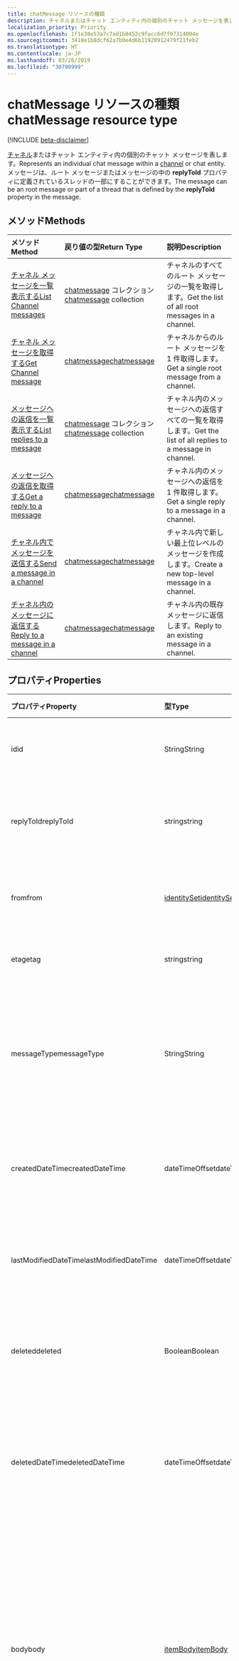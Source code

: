 ```yaml
---
title: chatMessage リソースの種類
description: チャネルまたはチャット エンティティ内の個別のチャット メッセージを表します。 メッセージは、ルート メッセージまたはメッセージの中の **replyToId** プロパティに定義されているスレッドの一部にすることができます。
localization_priority: Priority
ms.openlocfilehash: 1f1e38e53a7c7ad1b0452c9facc6d7f97314094e
ms.sourcegitcommit: 3410e1b8dcf62a7b0e4d6b11920912479f21feb2
ms.translationtype: HT
ms.contentlocale: ja-JP
ms.lasthandoff: 03/26/2019
ms.locfileid: "30799999"
---
```

# <a name="chatmessage-resource-type"></a><span data-ttu-id="af507-104">chatMessage リソースの種類</span><span class="sxs-lookup"><span data-stu-id="af507-104">chatMessage resource type</span></span>

[!INCLUDE [beta-disclaimer](../../includes/beta-disclaimer.md)]

<span data-ttu-id="af507-105">[チャネル](channel.md)またはチャット エンティティ内の個別のチャット メッセージを表します。</span><span class="sxs-lookup"><span data-stu-id="af507-105">Represents an individual chat message within a [channel](channel.md) or chat entity.</span></span> <span data-ttu-id="af507-106">メッセージは、ルート メッセージまたはメッセージの中の **replyToId** プロパティに定義されているスレッドの一部にすることができます。</span><span class="sxs-lookup"><span data-stu-id="af507-106">The message can be an root message or part of a thread that is defined by the **replyToId** property in the message.</span></span>

## <a name="methods"></a><span data-ttu-id="af507-107">メソッド</span><span class="sxs-lookup"><span data-stu-id="af507-107">Methods</span></span>

| <span data-ttu-id="af507-108">メソッド</span><span class="sxs-lookup"><span data-stu-id="af507-108">Method</span></span>       | <span data-ttu-id="af507-109">戻り値の型</span><span class="sxs-lookup"><span data-stu-id="af507-109">Return Type</span></span>  |<span data-ttu-id="af507-110">説明</span><span class="sxs-lookup"><span data-stu-id="af507-110">Description</span></span>|
|:---------------|:--------|:----------|
|[<span data-ttu-id="af507-111">チャネル メッセージを一覧表示する</span><span class="sxs-lookup"><span data-stu-id="af507-111">List Channel messages</span></span>](../api/channel-list-messages.md) | <span data-ttu-id="af507-112">[chatmessage](chatmessage.md) コレクション</span><span class="sxs-lookup"><span data-stu-id="af507-112">[chatmessage](chatmessage.md) collection</span></span> | <span data-ttu-id="af507-113">チャネルのすべてのルート メッセージの一覧を取得します。</span><span class="sxs-lookup"><span data-stu-id="af507-113">Get the list of all root messages in a channel.</span></span>|
|[<span data-ttu-id="af507-114">チャネル メッセージを取得する</span><span class="sxs-lookup"><span data-stu-id="af507-114">Get Channel message</span></span>](../api/channel-get-message.md) | [<span data-ttu-id="af507-115">chatmessage</span><span class="sxs-lookup"><span data-stu-id="af507-115">chatmessage</span></span>](chatmessage.md) | <span data-ttu-id="af507-116">チャネルからのルート メッセージを 1 件取得します。</span><span class="sxs-lookup"><span data-stu-id="af507-116">Get a single root message from a channel.</span></span>|
|[<span data-ttu-id="af507-117">メッセージへの返信を一覧表示する</span><span class="sxs-lookup"><span data-stu-id="af507-117">List replies to a message</span></span>](../api/channel-list-messagereplies.md) | <span data-ttu-id="af507-118">[chatmessage](chatmessage.md) コレクション</span><span class="sxs-lookup"><span data-stu-id="af507-118">[chatmessage](chatmessage.md) collection</span></span>| <span data-ttu-id="af507-119">チャネル内のメッセージへの返信すべての一覧を取得します。</span><span class="sxs-lookup"><span data-stu-id="af507-119">Get the list of all replies to a message in channel.</span></span>|
|[<span data-ttu-id="af507-120">メッセージへの返信を取得する</span><span class="sxs-lookup"><span data-stu-id="af507-120">Get a reply to a message</span></span>](../api/channel-get-messagereply.md) | [<span data-ttu-id="af507-121">chatmessage</span><span class="sxs-lookup"><span data-stu-id="af507-121">chatmessage</span></span>](chatmessage.md)| <span data-ttu-id="af507-122">チャネル内のメッセージへの返信を 1 件取得します。</span><span class="sxs-lookup"><span data-stu-id="af507-122">Get a single reply to a message in a channel.</span></span>|
|[<span data-ttu-id="af507-123">チャネル内でメッセージを送信する</span><span class="sxs-lookup"><span data-stu-id="af507-123">Send a message in a channel</span></span>](../api/channel-post-chatmessage.md) | [<span data-ttu-id="af507-124">chatmessage</span><span class="sxs-lookup"><span data-stu-id="af507-124">chatmessage</span></span>](chatmessage.md)| <span data-ttu-id="af507-125">チャネル内で新しい最上位レベルのメッセージを作成します。</span><span class="sxs-lookup"><span data-stu-id="af507-125">Create a new top-level message in a channel.</span></span>|
|[<span data-ttu-id="af507-126">チャネル内のメッセージに返信する</span><span class="sxs-lookup"><span data-stu-id="af507-126">Reply to a message in a channel</span></span>](../api/channel-post-messagereply.md) | [<span data-ttu-id="af507-127">chatmessage</span><span class="sxs-lookup"><span data-stu-id="af507-127">chatmessage</span></span>](chatmessage.md)| <span data-ttu-id="af507-128">チャネル内の既存メッセージに返信します。</span><span class="sxs-lookup"><span data-stu-id="af507-128">Reply to an existing message in a channel.</span></span>|


## <a name="properties"></a><span data-ttu-id="af507-129">プロパティ</span><span class="sxs-lookup"><span data-stu-id="af507-129">Properties</span></span>
| <span data-ttu-id="af507-130">プロパティ</span><span class="sxs-lookup"><span data-stu-id="af507-130">Property</span></span>     | <span data-ttu-id="af507-131">型</span><span class="sxs-lookup"><span data-stu-id="af507-131">Type</span></span>   |<span data-ttu-id="af507-132">説明</span><span class="sxs-lookup"><span data-stu-id="af507-132">Description</span></span>|
|:---------------|:--------|:----------|
|<span data-ttu-id="af507-133">id</span><span class="sxs-lookup"><span data-stu-id="af507-133">id</span></span>|<span data-ttu-id="af507-134">String</span><span class="sxs-lookup"><span data-stu-id="af507-134">String</span></span>| <span data-ttu-id="af507-135">読み取り専用です。</span><span class="sxs-lookup"><span data-stu-id="af507-135">Read-only.</span></span> <span data-ttu-id="af507-136">メッセージの一意の ID。</span><span class="sxs-lookup"><span data-stu-id="af507-136">Unique ID of the message.</span></span>|
|<span data-ttu-id="af507-137">replyToId</span><span class="sxs-lookup"><span data-stu-id="af507-137">replyToId</span></span>| <span data-ttu-id="af507-138">string</span><span class="sxs-lookup"><span data-stu-id="af507-138">string</span></span> | <span data-ttu-id="af507-139">スレッドの親メッセージ/ルート メッセージの ID。</span><span class="sxs-lookup"><span data-stu-id="af507-139">Id of the parent message/root message of the thread.</span></span> |
|<span data-ttu-id="af507-140">from</span><span class="sxs-lookup"><span data-stu-id="af507-140">from</span></span>|[<span data-ttu-id="af507-141">identitySet</span><span class="sxs-lookup"><span data-stu-id="af507-141">identitySet</span></span>](identityset.md)| <span data-ttu-id="af507-142">読み取り専用です。</span><span class="sxs-lookup"><span data-stu-id="af507-142">Read only.</span></span> <span data-ttu-id="af507-143">メッセージの送信者の詳細。</span><span class="sxs-lookup"><span data-stu-id="af507-143">Details of the sender of the message.</span></span>|
|<span data-ttu-id="af507-144">etag</span><span class="sxs-lookup"><span data-stu-id="af507-144">etag</span></span>| <span data-ttu-id="af507-145">string</span><span class="sxs-lookup"><span data-stu-id="af507-145">string</span></span> | <span data-ttu-id="af507-146">メッセージのバージョン番号。</span><span class="sxs-lookup"><span data-stu-id="af507-146">Version number of the message.</span></span> |
|<span data-ttu-id="af507-147">messageType</span><span class="sxs-lookup"><span data-stu-id="af507-147">messageType</span></span>|<span data-ttu-id="af507-148">String</span><span class="sxs-lookup"><span data-stu-id="af507-148">String</span></span>|<span data-ttu-id="af507-149">メッセージの種類。現在サポートされている値は message、chatEvent、Typing。</span><span class="sxs-lookup"><span data-stu-id="af507-149">The type of message, current supported values are: message, chatEvent, Typing.</span></span>|
|<span data-ttu-id="af507-150">createdDateTime</span><span class="sxs-lookup"><span data-stu-id="af507-150">createdDateTime</span></span>|<span data-ttu-id="af507-151">dateTimeOffset</span><span class="sxs-lookup"><span data-stu-id="af507-151">dateTimeOffset</span></span>|<span data-ttu-id="af507-152">読み取り専用です。</span><span class="sxs-lookup"><span data-stu-id="af507-152">Read only.</span></span> <span data-ttu-id="af507-153">メッセージ作成時のタイムスタンプ。</span><span class="sxs-lookup"><span data-stu-id="af507-153">Timestamp of when the message was created.</span></span>|
|<span data-ttu-id="af507-154">lastModifiedDateTime</span><span class="sxs-lookup"><span data-stu-id="af507-154">lastModifiedDateTime</span></span>|<span data-ttu-id="af507-155">dateTimeOffset</span><span class="sxs-lookup"><span data-stu-id="af507-155">dateTimeOffset</span></span>|<span data-ttu-id="af507-156">読み取り専用です。</span><span class="sxs-lookup"><span data-stu-id="af507-156">Read only.</span></span> <span data-ttu-id="af507-157">メッセージ編集/更新時のタイムスタンプ。</span><span class="sxs-lookup"><span data-stu-id="af507-157">Timestamp of when the message was edited/updated.</span></span>|
|<span data-ttu-id="af507-158">deleted</span><span class="sxs-lookup"><span data-stu-id="af507-158">deleted</span></span>|<span data-ttu-id="af507-159">Boolean</span><span class="sxs-lookup"><span data-stu-id="af507-159">Boolean</span></span>|<span data-ttu-id="af507-160">メッセージが削除済み (回復可能) かどうかを示します。</span><span class="sxs-lookup"><span data-stu-id="af507-160">Indicates whether a message has been soft deleted.</span></span>|
|<span data-ttu-id="af507-161">deletedDateTime</span><span class="sxs-lookup"><span data-stu-id="af507-161">deletedDateTime</span></span>|<span data-ttu-id="af507-162">dateTimeOffset</span><span class="sxs-lookup"><span data-stu-id="af507-162">dateTimeOffset</span></span>|<span data-ttu-id="af507-163">読み取り専用です。</span><span class="sxs-lookup"><span data-stu-id="af507-163">Read only.</span></span> <span data-ttu-id="af507-164">メッセージが削除された時間のタイムスタンプ、または削除されていない場合は Null です。</span><span class="sxs-lookup"><span data-stu-id="af507-164">Timestamp at which the message was deleted, or null if not deleted.</span></span> |
|<span data-ttu-id="af507-165">body</span><span class="sxs-lookup"><span data-stu-id="af507-165">body</span></span>|[<span data-ttu-id="af507-166">itemBody</span><span class="sxs-lookup"><span data-stu-id="af507-166">itemBody</span></span>](itembody.md)|<span data-ttu-id="af507-167">メッセージのコンテンツのプレーンテキスト/HTML 表記。</span><span class="sxs-lookup"><span data-stu-id="af507-167">Plaintext/HTML representation of the content of the message.</span></span> <span data-ttu-id="af507-168">既定ではプレーンテキストを返しますが、クエリ パラメーターの一部としてアプリケーションで HTML を選択できます</span><span class="sxs-lookup"><span data-stu-id="af507-168">Returns plain text by default, application can choose HTML as part of a query param</span></span>|
|<span data-ttu-id="af507-169">summary</span><span class="sxs-lookup"><span data-stu-id="af507-169">summary</span></span>|<span data-ttu-id="af507-170">string</span><span class="sxs-lookup"><span data-stu-id="af507-170">string</span></span>|<span data-ttu-id="af507-171">プッシュ通知および概要ビューまたはフォールバック ビューに使用できるメッセージの概要テキスト</span><span class="sxs-lookup"><span data-stu-id="af507-171">Summary text of the message that could be used for push notifications and summary views or fall back views</span></span>|
|<span data-ttu-id="af507-172">mentions</span><span class="sxs-lookup"><span data-stu-id="af507-172">mentions</span></span>|<span data-ttu-id="af507-173">[chatMessageMention](chatmention.md) コレクション</span><span class="sxs-lookup"><span data-stu-id="af507-173">[chatMessageMention](chatmention.md) collection</span></span>| <span data-ttu-id="af507-174">メッセージに記載されているエンティティの一覧。</span><span class="sxs-lookup"><span data-stu-id="af507-174">List of entities mentioned in the message.</span></span> <span data-ttu-id="af507-175">現在、user、bot、team、channel がサポートされています。</span><span class="sxs-lookup"><span data-stu-id="af507-175">Currently supports user, bot, team, channel.</span></span>|
|<span data-ttu-id="af507-176">importance</span><span class="sxs-lookup"><span data-stu-id="af507-176">importance</span></span>| <span data-ttu-id="af507-177">string</span><span class="sxs-lookup"><span data-stu-id="af507-177">string</span></span> | <span data-ttu-id="af507-178">メッセージの重要度: 通常、高。</span><span class="sxs-lookup"><span data-stu-id="af507-178">The importance of the message: Normal, High.</span></span>|
|<span data-ttu-id="af507-179">reactions</span><span class="sxs-lookup"><span data-stu-id="af507-179">reactions</span></span>| <span data-ttu-id="af507-180">[chatMessageReaction](chatreaction.md) コレクション</span><span class="sxs-lookup"><span data-stu-id="af507-180">[chatMessageReaction](chatreaction.md) collection</span></span> | <span data-ttu-id="af507-181">このメッセージに対する反応 (例: いいね!)</span><span class="sxs-lookup"><span data-stu-id="af507-181">Reactions for this message (for example, Like)</span></span>|
|<span data-ttu-id="af507-182">locale</span><span class="sxs-lookup"><span data-stu-id="af507-182">locale</span></span>|<span data-ttu-id="af507-183">string</span><span class="sxs-lookup"><span data-stu-id="af507-183">string</span></span>|<span data-ttu-id="af507-184">クライアントに設定されたメッセージのロケール</span><span class="sxs-lookup"><span data-stu-id="af507-184">Locale of the message set by the client</span></span>|
|<span data-ttu-id="af507-185">attachments</span><span class="sxs-lookup"><span data-stu-id="af507-185">attachments</span></span>|<span data-ttu-id="af507-186">[chatMessageAttachment](chatattachment.md) コレクション</span><span class="sxs-lookup"><span data-stu-id="af507-186">[chatMessageAttachment](chatattachment.md) collection</span></span> |<span data-ttu-id="af507-187">添付ファイル。</span><span class="sxs-lookup"><span data-stu-id="af507-187">Attached files.</span></span> <span data-ttu-id="af507-188">添付ファイルは現在読み取り専用です。添付ファイルの送信はサポートされていません。</span><span class="sxs-lookup"><span data-stu-id="af507-188">Attachments are currently read-only – sending attachments is not supported.</span></span> |


## <a name="json-representation"></a><span data-ttu-id="af507-189">JSON 表記</span><span class="sxs-lookup"><span data-stu-id="af507-189">JSON representation</span></span>

<span data-ttu-id="af507-190">リソースの JSON 表記を次に示します。</span><span class="sxs-lookup"><span data-stu-id="af507-190">The following is a JSON representation of the resource.</span></span>

<!-- {
  "blockType": "resource",
  "optionalProperties": [
    "deleted",
    "deletedDateTime",
    "attachments",
    "importance",
    "reactions",
    "mentions",
    "subject",
    "summary"
  ],
  "baseType": "microsoft.graph.entity",
  "@odata.type": "microsoft.graph.chatMessage"
}-->

```json
{
  "id": "string (identifier)",
  "replyToId": "string (identifier)",
  "from": {"@odata.type": "microsoft.graph.identitySet"},
  "etag": "string",
  "messageType": "string",
  "createdDateTime": "string (timestamp)",
  "lastModifiedDateTime": "string (timestamp)",
  "deletedDateTime": "string (timestamp)",
  "subject": "string",
  "body": {"@odata.type": "microsoft.graph.itemBody"},
  "summary": "string",
  "attachments": [{"@odata.type": "microsoft.graph.chatMessageAttachment"}],
  "mentions": [{"@odata.type": "microsoft.graph.chatMessageMention"}],
  "importance": "string",
  "reactions": [{"@odata.type": "microsoft.graph.chatMessageReaction"}],
  "locale": "string"
}

```

<!-- uuid: 8fcb5dbc-d5aa-4681-8e31-b001d5168d79
2015-10-25 14:57:30 UTC -->
<!--
{
  "type": "#page.annotation",
  "description": "chat message resource",
  "keywords": "",
  "section": "documentation",
  "tocPath": "",
  "suppressions": [
    "Error: /api-reference/beta/resources/chatmessage.md:\r\n      Exception processing links.\r\n    System.ArgumentException: Link Definition was null. Link text: !INCLUDE [beta-disclaimer](../../includes/beta-disclaimer.md)\r\n      at ApiDoctor.Validation.DocFile.get_LinkDestinations()\r\n      at ApiDoctor.Validation.DocSet.ValidateLinks(Boolean includeWarnings, String[] relativePathForFiles, IssueLogger issues, Boolean requireFilenameCaseMatch, Boolean printOrphanedFiles)"
  ]
}
-->
